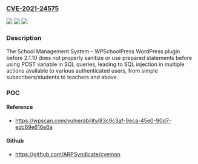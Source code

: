 ### [CVE-2021-24575](https://cve.mitre.org/cgi-bin/cvename.cgi?name=CVE-2021-24575)
![](https://img.shields.io/static/v1?label=Product&message=School%20Management%20System%20%E2%80%93%20WPSchoolPress&color=blue)
![](https://img.shields.io/static/v1?label=Version&message=2.1.10%3C%202.1.10%20&color=brighgreen)
![](https://img.shields.io/static/v1?label=Vulnerability&message=CWE-89%20SQL%20Injection&color=brighgreen)

### Description

The School Management System – WPSchoolPress WordPress plugin before 2.1.10 does not properly sanitize or use prepared statements before using POST variable in SQL queries, leading to SQL injection in multiple actions available to various authenticated users, from simple subscribers/students to teachers and above.

### POC

#### Reference
- https://wpscan.com/vulnerability/83c9c3af-9eca-45e0-90d7-edc69e616e6a

#### Github
- https://github.com/ARPSyndicate/cvemon

